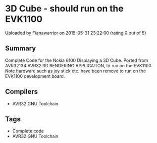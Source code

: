# 3D Cube - should run on the EVK1100

Uploaded by Fianawarrior on 2015-05-31 23:22:00 (rating 0 out of 5)

## Summary

Complete Code for the Nokia 6100 Displaying a 3D Cube. Ported from AVR32134 AVR32 3D RENDERING APPLICATION, to run on the EVK1100.  Note hardware such as joy stick etc. have been remove to run on the EVK1100 development board.

## Compilers

- AVR32 GNU Toolchain

## Tags

- Complete code
- AVR32 GNU Toolchain
